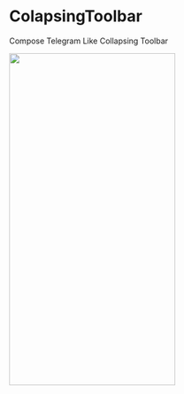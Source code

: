 # ColapsingToolbar
Compose Telegram Like Collapsing Toolbar

<img src="https://user-images.githubusercontent.com/10692245/221384697-fceca6ab-d2be-48dc-9bc4-578407fa0572.gif" width="300" height="600"/>
